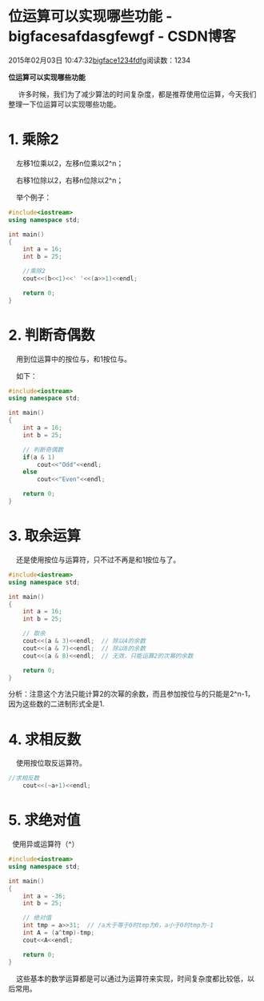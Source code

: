 # 位运算可以实现哪些功能 - bigfacesafdasgfewgf - CSDN博客





2015年02月03日 10:47:32[bigface1234fdfg](https://me.csdn.net/puqutogether)阅读数：1234








**位运算可以实现哪些功能**



     许多时候，我们为了减少算法的时间复杂度，都是推荐使用位运算，今天我们整理一下位运算可以实现哪些功能。




# 1. 乘除2




    左移1位乘以2，左移n位乘以2^n；

    右移1位除以2，右移n位除以2^n；




    举个例子：



```cpp
#include<iostream>
using namespace std; 

int main()
{
	int a = 16; 
	int b = 25; 

	//乘除2
	cout<<(b<<1)<<' '<<(a>>1)<<endl; 

	return 0; 
}
```



# 2. 判断奇偶数




    用到位运算中的按位与，和1按位与。

    如下：






```cpp
#include<iostream>
using namespace std; 

int main()
{
	int a = 16; 
	int b = 25; 

	// 判断奇偶数
	if(a & 1)
		cout<<"Odd"<<endl; 
	else
		cout<<"Even"<<endl; 

	return 0; 
}
```



# 3. 取余运算




    还是使用按位与运算符，只不过不再是和1按位与了。



```cpp
#include<iostream>
using namespace std; 

int main()
{
	int a = 16; 
	int b = 25; 

	// 取余
	cout<<(a & 3)<<endl;  // 除以4的余数
	cout<<(a & 7)<<endl;  // 除以8的余数
	cout<<(a & 8)<<endl;  // 无效，只能运算2的次幂的余数

	return 0; 
}
```


分析：注意这个方法只能计算2的次幂的余数，而且参加按位与的只能是2^n-1，因为这些数的二进制形式全是1.




# 4. 求相反数

    使用按位取反运算符。



```cpp
//求相反数
	cout<<(~a+1)<<endl;
```



# 5. 求绝对值

  使用异或运算符（^）



```cpp
#include<iostream>
using namespace std; 

int main()
{
	int a = -36; 
	int b = 25; 

	// 绝对值
	int tmp = a>>31;  // /a大于等于0时tmp为0，a小于0时tmp为-1  
	int A = (a^tmp)-tmp; 
	cout<<A<<endl; 

	return 0; 
}
```



    这些基本的数学运算都是可以通过为运算符来实现，时间复杂度都比较低，以后常用。












